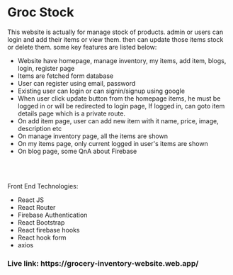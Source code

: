 <h1>Groc Stock</h1>
<p>This website is actually for manage stock of products. admin or users can login and add their items or view them. then can update those items stock or delete them. some key features are listed below: </p>
<ul>
<li>Website have homepage, manage inventory, my items, add item, blogs, login, register page</li>
<li>Items are fetched form database</li>
<li>User can register using email, password</li>
<li>Existing user can login or can signin/signup using google</li>
<li>When user click update button from the homepage items, he must be logged in or will be redirected to login page, If logged in, can goto item details page which is a private route.</li>
<li>On add item page, user can add new item with it name, price, image, description etc</li>
<li>On manage inventory page, all the items are shown</li>
<li>On my items page, only current logged in user's items are shown</li>
<li>On blog page, some QnA about Firebase</li>
</ul>
<br/><br/>
<p>Front End Technologies:</p>
<ul>
<li>React JS</li>
<li>React Router</li>
<li>Firebase Authentication</li>
<li>React Bootstrap</li>
<li>React firebase hooks</li>
<li>React hook form</li>
<li>axios</li>
</ul>
<h3>Live link: https://grocery-inventory-website.web.app/</h3>